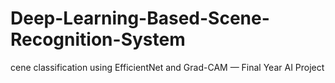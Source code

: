 # Deep-Learning-Based-Scene-Recognition-System
cene classification using EfficientNet and Grad-CAM — Final Year AI Project
